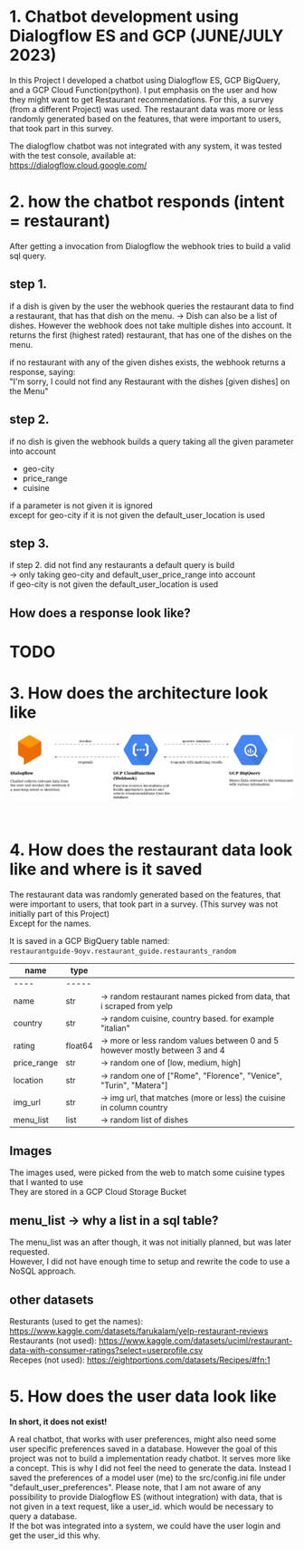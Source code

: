 # 1. Chatbot development using Dialogflow ES and GCP (JUNE/JULY 2023)

In this Project I developed a chatbot using Dialogflow ES, GCP BigQuery, and a GCP Cloud Function(python). 
I put emphasis on the user and how they might want to get Restaurant recommendations. 
For this, a survey (from a different Project) was used. 
The restaurant data was more or less randomly generated based on the features, 
that were important to users, that took part in this survey. 

The dialogflow chatbot was not integrated with any system, it was tested with the test console, available at: <br>
https://dialogflow.cloud.google.com/ 

# 2. how the chatbot responds (intent = restaurant)

After getting a invocation from Dialogflow the webhook tries to build a valid sql query.

## step 1.

if a dish is given by the user 
the webhook queries the restaurant data to find a restaurant, that has that dish on the menu.
-> Dish can also be a list of dishes. However the webhook does not take multiple dishes into account. It returns the first (highest rated) restaurant, that has one of the dishes on the menu. 

if no restaurant with any of the given dishes exists, the webhook returns a response, saying: <br>
"I'm sorry, I could not find any Restaurant with the dishes [given dishes] on the Menu" <br>


## step 2.

if no dish is given 
the webhook builds a query taking all the given parameter into account <br>
- geo-city 
- price_range
- cuisine

if a parameter is not given it is ignored <br>
except for geo-city if it is not given the default_user_location is used <br>


## step 3. 

if step 2. did not find any restaurants a default query is build <br>
-> only taking geo-city and default_user_price_range into account <br>
if geo-city is not given the default_user_location is used <br>

## How does a response look like? 
# TODO

# 3. How does the architecture look like

![plot](architecture.png)

<br>

# 4. How does the restaurant data look like and where is it saved 

The restaurant data was randomly generated based on the features, 
that were important to users, that took part in a survey. (This survey was not initially part of this Project) <br>
Except for the names. <br>

It is saved in a GCP BigQuery table named: <br>
`restaurantguide-9oyv.restaurant_guide.restaurants_random`

| name        | type    |                                                                              |
|-------------|---------|------------------------------------------------------------------------------|
| ----        | -----   |                                                                              |
| name        | str     | -> random restaurant names picked from data, that i scraped from yelp        |
| country     | str     | -> random cuisine, country based. for example "italian"                      |
| rating      | float64 | -> more or less random values between 0 and 5 however mostly between 3 and 4 |
| price_range | str     | -> random one of [low, medium, high]                                         |
| location    | str     | -> random one of ["Rome", "Florence", "Venice", "Turin", "Matera"]           |
| img_url     | str     | -> img url, that matches (more or less) the cuisine in column country        |
| menu_list   | list    | -> random list of dishes                                                     |

## Images 

The images used, were picked from the web to match some cuisine types that I wanted to use <br>
They are stored in a GCP Cloud Storage Bucket <br>

## menu_list -> why a list in a sql table?

The menu_list was an after though, it was not initially planned, but was later requested. <br>
However, I did not have enough time to setup and rewrite the code to use a NoSQL approach. <br>

## other datasets 

Resturants (used to get the names): https://www.kaggle.com/datasets/farukalam/yelp-restaurant-reviews <br>
Restaurants (not used): https://www.kaggle.com/datasets/uciml/restaurant-data-with-consumer-ratings?select=userprofile.csv <br>
Recepes (not used): https://eightportions.com/datasets/Recipes/#fn:1 <br>

# 5. How does the user data look like 

<strong> In short, it does not exist! </strong>

A real chatbot, that works with user preferences, might also need some user specific preferences saved in a database.
However the goal of this project was not to build a implementation ready chatbot. It serves more like a concept. This is why I did not feel the need to generate the data. Instead I saved the preferences of a model user (me) to the src/config.ini file under "default_user_preferences". 
Please note, that I am not aware of any possibility to provide Dialogflow ES (without integration) with data, that is not given in a text request, like a user_id. which would be necessary to query a database.<br>
If the bot was integrated into a system, we could have the user login and get the user_id this why. <br>

